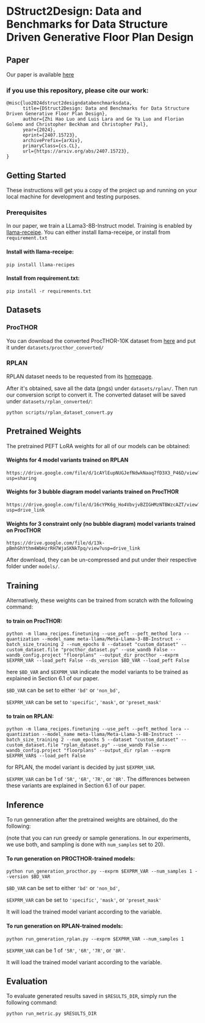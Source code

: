 # DStruct2Design: Data and Benchmarks for Data Structure Driven Generative Floor Plan Design

## Paper
Our paper is available [here](https://arxiv.org/abs/2407.15723)

### if you use this repository, please cite our work:
```
@misc{luo2024dstruct2designdatabenchmarksdata,
      title={DStruct2Design: Data and Benchmarks for Data Structure Driven Generative Floor Plan Design}, 
      author={Zhi Hao Luo and Luis Lara and Ge Ya Luo and Florian Golemo and Christopher Beckham and Christopher Pal},
      year={2024},
      eprint={2407.15723},
      archivePrefix={arXiv},
      primaryClass={cs.CL},
      url={https://arxiv.org/abs/2407.15723}, 
}
```

## Getting Started

These instructions will get you a copy of the project up and running on your local machine for development and testing purposes.

### Prerequisites

In our paper, we train a LLama3-8B-Instruct model. Training is enabled by [llama-receipe](https://github.com/meta-llama/llama-recipes/tree/main). You can either install llama-receipe, or install from `requirement.txt`

#### Install with llama-receipe:
```
pip install llama-recipes
```

#### Install from requirement.txt:
```
pip install -r requirements.txt
```

## Datasets

### ProcTHOR

You can download the converted ProcTHOR-10K dataset from [here](https://huggingface.co/datasets/ludolara/DStruct2Design) and put it under `datasets/procthor_converted/`

### RPLAN

RPLAN dataset needs to be requested from its [homepage](http://staff.ustc.edu.cn/~fuxm/projects/DeepLayout/).

After it's obtained, save all the data (pngs) under `datasets/rplan/`. Then run our conversion script to convert it. The converted dataset will be saved under `datasets/rplan_converted/`:
```
python scripts/rplan_dataset_convert.py
```

## Pretrained Weights

The pretrained PEFT LoRA weights for all of our models can be obtained:

#### Weights for 4 model variants trained on RPLAN
```
https://drive.google.com/file/d/1cAYlEupNUGJefNdwkNaaq7fD3X3_P46D/view?usp=sharing
```

#### Weights for 3 bubble diagram model variants trained on ProcTHOR
```
https://drive.google.com/file/d/16cYPK6g_Ho4VbvjvBZIGHMzNTBWzcAZT/view?usp=drive_link
```


#### Weights for 3 constraint only (no bubble diagram) model variants trained on ProcTHOR
```
https://drive.google.com/file/d/13k-pBmhGhYthm4WbHzrRH7WjaSKNkTpq/view?usp=drive_link
```

After download, they can be un-compressed and put under their respective folder under `models/`.

## Training

Alternatively, these weights can be trained from scratch with the following command:

#### to train on ProcTHOR:

```
python -m llama_recipes.finetuning --use_peft --peft_method lora --quantization --model_name meta-llama/Meta-Llama-3-8B-Instruct --batch_size_training 2 --num_epochs 8 --dataset "custom_dataset" --custom_dataset.file "procthor_dataset.py" --use_wandb False --wandb_config.project "floorplans" --output_dir procthor --exprm $EXPRM_VAR --load_peft False --ds_version $BD_VAR --load_peft False
```

here `$BD_VAR` and `$EXPRM_VAR` indicate the model variants to be trained as explained in Section 6.1 of our paper. 

`$BD_VAR` can be set to either `'bd'` or `'non_bd'`,

`$EXPRM_VAR` can be set to `'specific'`, `'mask'`, or `'preset_mask'`

#### to train on RPLAN:

```
python -m llama_recipes.finetuning --use_peft --peft_method lora --quantization --model_name meta-llama/Meta-Llama-3-8B-Instruct --batch_size_training 2 --num_epochs 5 --dataset "custom_dataset" --custom_dataset.file "rplan_dataset.py" --use_wandb False --wandb_config.project "floorplans" --output_dir rplan --exprm $EXPRM_VAR$ --load_peft False
```

for RPLAN, the model variant is decided by just `$EXPRM_VAR`.

`$EXPRM_VAR` can be 1 of `'5R'`, `'6R'`, `'7R'`, or `'8R'`. The differences between these variants are explained in Section 6.1 of our paper.

## Inference

To run genneration after the pretrained weights are obtained, do the following:

(note that you can run greedy or sample generations. In our experiments, we use both, and sampling is done with `num_samples` set to 20).

#### To run generation on PROCTHOR-trained models:

```
python run_generation_procthor.py --exprm $EXPRM_VAR --num_samples 1 --version $BD_VAR
```

`$BD_VAR` can be set to either `'bd'` or `'non_bd'`,

`$EXPRM_VAR` can be set to `'specific'`, `'mask'`, or `'preset_mask'`

It will load the trained model variant according to the variable.


#### To run generation on RPLAN-trained models:

```
python run_generation_rplan.py --exprm $EXPRM_VAR --num_samples 1
```

`$EXPRM_VAR` can be 1 of `'5R'`, `'6R'`, `'7R'`, or `'8R'`. 

It will load the trained model variant according to the variable.

## Evaluation

To evaluate generated results saved in `$RESULTS_DIR`, simply run the following command:

```
python run_metric.py $RESULTS_DIR
```

